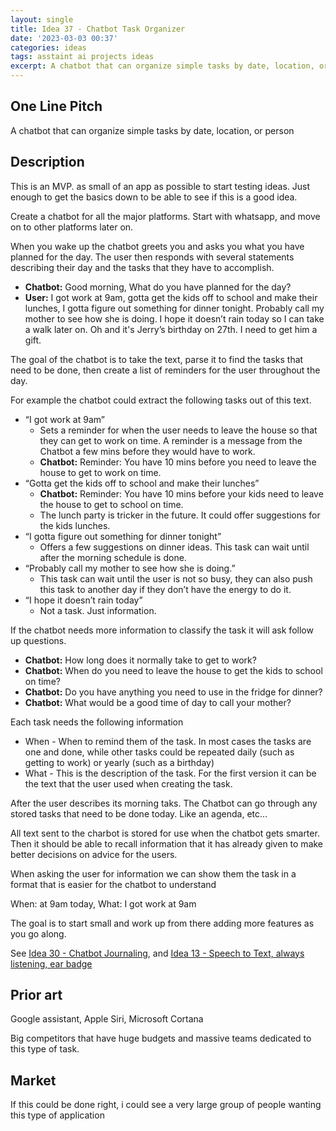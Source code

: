 ```yaml
---
layout: single
title: Idea 37 - Chatbot Task Organizer
date: '2023-03-03 00:37'
categories: ideas
tags: asstaint ai projects ideas
excerpt: A chatbot that can organize simple tasks by date, location, or person
---
```


## One Line Pitch

A chatbot that can organize simple tasks by date, location, or person

## Description

This is an MVP. as small of an app as possible to start testing ideas. Just enough to get the basics down to be able to see if this is a good idea.

Create a chatbot for all the major platforms. Start with whatsapp, and move on to other platforms later on.

When you wake up the chatbot greets you and asks you what you have planned for the day. The user then responds with several statements describing their day and the tasks that they have to accomplish.

- **Chatbot:** Good morning, What do you have planned for the day?
- **User:** I got work at 9am, gotta get the kids off to school and make their lunches, I gotta figure out something for dinner tonight. Probably call my mother to see how she is doing. I hope it doesn’t rain today so I can take a walk later on. Oh and it's Jerry’s birthday on 27th. I need to get him a gift.

The goal of the chatbot is to take the text, parse it to find the tasks that need to be done, then create a list of reminders for the user throughout the day.

For example the chatbot could extract the following tasks out of this text.

- “I got work at 9am”
  - Sets a reminder for when the user needs to leave the house so that they can get to work on time. A reminder is a message from the Chatbot a few mins before they would have to work.
  - **Chatbot:** Reminder: You have 10 mins before you need to leave the house to get to work on time.
- “Gotta get the kids off to school and make their lunches”
  - **Chatbot:** Reminder: You have 10 mins before your kids need to leave the house to get to school on time.
  - The lunch party is tricker in the future. It could offer suggestions for the kids lunches.
- “I gotta figure out something for dinner tonight”
  - Offers a few suggestions on dinner ideas. This task can wait until after the morning schedule is done.
- “Probably call my mother to see how she is doing.”
  - This task can wait until the user is not so busy, they can also push this task to another day if they don’t have the energy to do it.
- “I hope it doesn’t rain today”
  - Not a task. Just information.

If the chatbot needs more information to classify the task it will ask follow up questions.

- **Chatbot:** How long does it normally take to get to work?
- **Chatbot:** When do you need to leave the house to get the kids to school on time?
- **Chatbot:** Do you have anything you need to use in the fridge for dinner?
- **Chatbot:** What would be a good time of day to call your mother?

Each task needs the following information

- When - When to remind them of the task. In most cases the tasks are one and done, while other tasks could be repeated daily (such as getting to work) or yearly (such as a birthday)
- What - This is the description of the task. For the first version it can be the text that the user used when creating the task.

After the user describes its morning taks. The Chatbot can go through any stored tasks that need to be done today. Like an agenda, etc...

All text sent to the charbot is stored for use when the chatbot gets smarter. Then it should be able to recall information that it has already given to make better decisions on advice for the users.

When asking the user for information we can show them the task in a format that is easier for the chatbot to understand

When: at 9am today, What: I got work at 9am

The goal is to start small and work up from there adding more features as you go along.

See [Idea 30 - Chatbot Journaling](https://blog.abluestar.com/idea030-chatbot-journaling/), and [Idea 13 - Speech to Text, always listening, ear badge](https://blog.abluestar.com/idea013-speech-to-text-always-listening-ear-badge/)

## Prior art

Google assistant, Apple Siri, Microsoft Cortana

Big competitors that have huge budgets and massive teams dedicated to this type of task.

## Market

If this could be done right, i could see a very large group of people wanting this type of application
